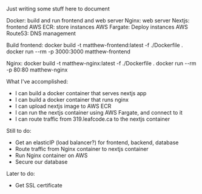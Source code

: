 Just writing some stuff here to document

Docker: build and run frontend and web server
Nginx: web server
Nextjs: frontend
AWS ECR: store instances
AWS Fargate: Deploy instances
AWS Route53: DNS management

Build frontend:
docker build -t matthew-frontend:latest -f ./Dockerfile .
docker run --rm -p 3000:3000 matthew-frontend

Nginx:
docker build -t matthew-nginx:latest -f ./Dockerfile .
docker run --rm -p 80:80 matthew-nginx

What I've accomplished:
* I can build a docker container that serves nextjs app
* I can build a docker container that runs nginx
* I can upload nextjs image to AWS ECR
* I can run the nextjs container using AWS Fargate, and connect to it
* I can route traffic from 319.leafcode.ca to the nextjs container

Still to do:
* Get an elasticIP (load balancer?) for frontend, backend, database
* Route traffic from Nginx container to nextjs container
* Run Nginx container on AWS
* Secure our database

Later to do:
* Get SSL certificate